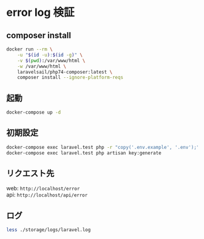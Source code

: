 # error log 検証

## composer install

```sh
docker run --rm \
    -u "$(id -u):$(id -g)" \
    -v $(pwd):/var/www/html \
    -w /var/www/html \
    laravelsail/php74-composer:latest \
    composer install --ignore-platform-reqs
```

## 起動

```sh
docker-compose up -d
```

## 初期設定

```sh
docker-compose exec laravel.test php -r "copy('.env.example', '.env');"
docker-compose exec laravel.test php artisan key:generate
```

## リクエスト先

web: `http://localhost/error`  
api: `http://localhost/api/error`

## ログ

```sh
less ./storage/logs/laravel.log
```
